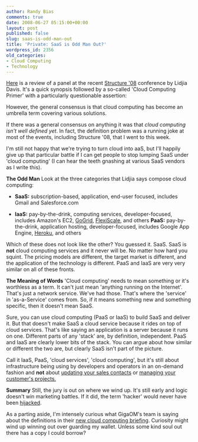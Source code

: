 ```yaml
---
author: Randy Bias
comments: true
date: 2008-06-27 05:15:00+00:00
layout: post
published: false
slug: saas-is-odd-man-out
title: 'Private: SaaS is Odd Man Out?'
wordpress_id: 2356
old_categories:
- Cloud Computing
- Technology
---
```


[Here](http://www.readwriteweb.com/archives/working_the_clouds.php) is a review of a panel at the recent [Structure '08](http://events.gigaom.com/structure/08/) conference by Lidjia Davis.  It's a quick synopsis followed by a so-called 'Cloud Computing Primer' with a particularly questionable assertion:



However, the general consensus is that cloud computing has become an umbrella term covering various solutions.
</blockquote>


If there was a general consensus on anything it was that _cloud computing isn't well defined yet_.  In fact, the definition problem was a running joke at most of the events, including Structure '08, that I went to this week.

I'm still not happy that we're trying to turn cloud into aaS, but I'll happily give up that particular battle if I can get people to stop lumping SaaS under 'cloud computing' (I can hear the teeth gnashing at various SaaS vendors as I write this).
<!-- more -->
**The Odd Man**
Look at the three categories that Lidjia says compose cloud computing:



  * **SaaS:** subscription-based, application, end-user focused, includes Gmail and Salesforce.com


  * **IaaS:** pay-by-the-drink, computing services, developer-focused, includes Amazon's EC2, [GoGrid](http://www.gogrid.com), [FlexiScale](http://www.flexiscale.com), and others
**PaaS:** pay-by-the-drink, application hosting, developer-focused, includes Google App Engine, [Heroku](http://www.heroku.com), and others


Which of these does not look like the other?  You guessed it.  SaaS.  SaaS is **not** cloud computing services and it never will be.  No matter how hard you squint.  The pricing models are different, the target market is different, and the application of the technology is different.  PaaS and IaaS are very very similar on all of these fronts.

**The Meaning of Words**
'Cloud computing' needs to mean something or it's worthless as a term.  It can't just mean 'anything running on the Internet'.  That's just a network service.  We've had those.  That's where the 'service' in 'as-a-Service' comes from.  So, if it means something new and something specific, then it doesn't mean SaaS.

Sure, you can use cloud computing (PaaS or IaaS) to build SaaS and deliver it.  But that doesn't make SaaS a cloud service because it rides on top of cloud services.  That's like saying an application is a server because it runs on one.  Different parts of any 'stack' are, by definition, independent.  PaaS and IaaS are clearly lower bits of the stack.  You can argue about how similar or different the two are, but clearly SaaS isn't part of the picture.

Call it IaaS, PaaS, 'cloud services', 'cloud computing', but it's still about infrastructure being using by developers and operators in an on-demand fashion and **not** about [updating your sales contacts](http://www.salesforce.com) or [managing your customer's projects.](http://www.basecamphq.com/)

**Summary**
Still, the jury is out on where we wind up.  It's still early and logic doesn't win marketing battles.  If it did, the term 'hacker' would never have been [hijacked](http://en.wikipedia.org/wiki/Hacker_%28computing%29#Controversy_and_ambiguity).

As a parting aside, I'm intensely curious what GigaOM's team is saying about the definitions in their [new cloud computing briefing](http://briefings.gigaom.com/).  Curiosity might wind up winning out over guarding my wallet.  Unless some kind soul out there has a copy I could borrow?
